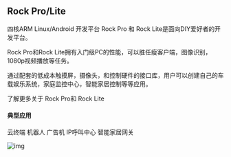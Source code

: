 ## Rock Pro/Lite

四核ARM Linux/Android 开发平台 
Rock Pro 和 Rock Lite是面向DIY爱好者的开发平台。

Rock Pro和Rock Lite拥有入门级PC的性能，可以胜任瘦客户端，图像识别，1080p视频播放等任务。

通过配套的低成本触摸屏，摄像头，和控制硬件的接口库，用户可以创建自己的车载娱乐系统，家庭监控中心，智能家居控制等等应用。

了解更多关于 Rock Pro和 Rock Lite


#### 典型应用

云终端     机器人    广告机    IP呼叫中心   智能家居网关


![img](http://172.168.1.88:3003/images/plat/PRO.png)